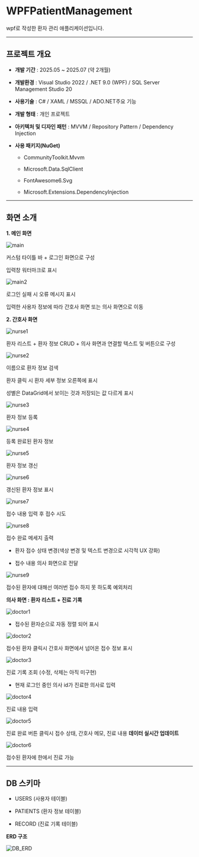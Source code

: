 # WPFPatientManagement

wpf로 작성한 환자 관리 애플리케이션입니다.

---

## 프로젝트 개요

- **개발 기간** : 2025.05 ~ 2025.07 (약 2개월)

- **개발환경** : Visual Studio 2022 / .NET 9.0 (WPF) / SQL Server Management Studio 20

- **사용기술** : C# / XAML / MSSQL / ADO.NET주요 기능

- **개발 형태** : 개인 프로젝트

- **아키텍처 및 디자인 패턴** : MVVM / Repository Pattern / Dependency Injection

- **사용 패키지(NuGet)** 
  
  - CommunityToolkit.Mvvm
  
  - Microsoft.Data.SqlClient
  
  - FontAwesome6.Svg
  
  - Microsoft.Extensions.DependencyInjection

---

## 화면 소개

**1. 메인 화면**

![main](Images/main1.png)

커스텀 타이틀 바 + 로그인 화면으로 구성

입력창 워터마크로 표시

![main2](Images/main2.png)

로그인 실패 시 오류 메시지 표시

입력한 사용자 정보에 따라 간호사 화면 또는 의사 화면으로 이동



**2. 간호사 화면**

![nurse1](Images/nurse1.png)

환자 리스트 + 환자 정보 CRUD + 의사 화면과 연결할 텍스트 및 버튼으로 구성

![nurse2](Images/nurse2.png)

이름으로 환자 정보 검색

환자 클릭 시 환자 세부 정보 오른쪽에 표시

성별은 DataGrid에서 보이는 것과 저장되는 값 다르게 표시

![nurse3](Images/nurse3.png)

환자 정보 등록

![nurse4](Images/nurse4.png)

등록 완료된 환자 정보

![nurse5](Images/nurse5.png)

환자 정보 갱신

![nurse6](Images/nurse6.png)

갱신된 환자 정보 표시

![nurse7](Images/nurse7.png)

접수 내용 입력 후 접수 시도

![nurse8](Images/nurse8.png)

접수 완료 메세지 출력

- 환자 접수 상태 변경(색상 변경 및 텍스트 변경으로 시각적 UX 강화)

- 접수 내용 의사 화면으로 전달

![nurse9](Images/nurse9.png)

접수된 환자에 대해선 여러번 접수 하지 못 하도록 예외처리





**의사 화면 : 환자 리스트 + 진료 기록**

![doctor1](Images/doctor1.png)

- 접수된 환자순으로 자동 정렬 되어 표시

![doctor2](Images/doctor2.png)

접수된 환자 클릭시 간호사 화면에서 넘어온 접수 정보 표시

![doctor3](Images/doctor3.png)

진료 기록 조회 (수정, 삭제는 아직 미구현)

- 현재 로그인 중인 의사 id가 진료한 의사로 입력

![doctor4](Images/doctor4.png)

진료 내용 입력

![doctor5](Images/doctor5.png)

진료 완료 버튼 클릭시 접수 상태, 간호사 메모, 진료 내용 **데이터 실시간 업데이트**

![doctor6](Images/doctor6.png)

접수된 환자에 한에서 진료 가능

---

## DB 스키마

- USERS (사용자 테이블)

- PATIENTS (환자 정보 테이블)

- RECORD (진료 기록 테이블)

**ERD 구조**

![DB_ERD](Images/DB_ERD.png)
